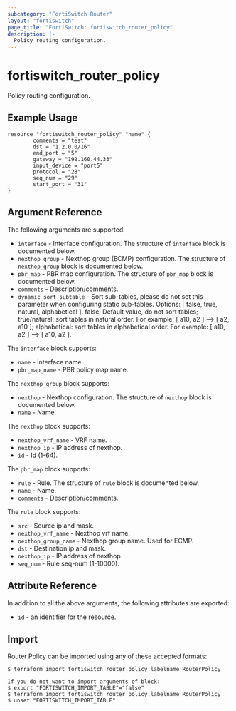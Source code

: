 ```yaml
---
subcategory: "FortiSwitch Router"
layout: "fortiswitch"
page_title: "FortiSwitch: fortiswitch_router_policy"
description: |-
  Policy routing configuration.
---
```


# fortiswitch_router_policy
Policy routing configuration.

## Example Usage

```hcl
resource "fortiswitch_router_policy" "name" {
        comments = "test"
        dst = "1.2.0.0/16"
        end_port = "5"
        gateway = "192.160.44.33"
        input_device = "port5"
        protocol = "28"
        seq_num = "29"
        start_port = "31"
}
```

## Argument Reference

The following arguments are supported:

* `interface` - Interface configuration. The structure of `interface` block is documented below.
* `nexthop_group` - Nexthop group (ECMP) configuration. The structure of `nexthop_group` block is documented below.
* `pbr_map` - PBR map configuration. The structure of `pbr_map` block is documented below.
* `comments` - Description/comments.
* `dynamic_sort_subtable` - Sort sub-tables, please do not set this parameter when configuring static sub-tables. Options: [ false, true, natural, alphabetical ]. false: Default value, do not sort tables; true/natural: sort tables in natural order. For example: [ a10, a2 ] --> [ a2, a10 ]; alphabetical: sort tables in alphabetical order. For example: [ a10, a2 ] --> [ a10, a2 ].

The `interface` block supports:

* `name` - Interface name
* `pbr_map_name` - PBR policy map name.

The `nexthop_group` block supports:

* `nexthop` - Nexthop configuration. The structure of `nexthop` block is documented below.
* `name` - Name.

The `nexthop` block supports:

* `nexthop_vrf_name` - VRF name.
* `nexthop_ip` - IP address of nexthop.
* `id` - Id (1-64).

The `pbr_map` block supports:

* `rule` - Rule. The structure of `rule` block is documented below.
* `name` - Name.
* `comments` - Description/comments.

The `rule` block supports:

* `src` - Source ip and mask.
* `nexthop_vrf_name` - Nexthop vrf name.
* `nexthop_group_name` - Nexthop group name. Used for ECMP.
* `dst` - Destination ip and mask.
* `nexthop_ip` - IP address of nexthop.
* `seq_num` - Rule seq-num (1-10000).


## Attribute Reference

In addition to all the above arguments, the following attributes are exported:
* `id` - an identifier for the resource.

## Import

Router Policy can be imported using any of these accepted formats:
```
$ terraform import fortiswitch_router_policy.labelname RouterPolicy

If you do not want to import arguments of block:
$ export "FORTISWITCH_IMPORT_TABLE"="false"
$ terraform import fortiswitch_router_policy.labelname RouterPolicy
$ unset "FORTISWITCH_IMPORT_TABLE"
```
